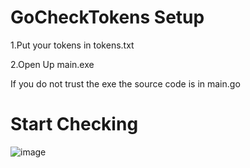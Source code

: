 # GoCheckTokens Setup

1.Put your tokens in tokens.txt

2.Open Up main.exe

If you do not trust the exe the source code is in main.go

# Start Checking

![image](https://github.com/user-attachments/assets/87165324-d6af-4927-99c2-9bbebbfe402f)
